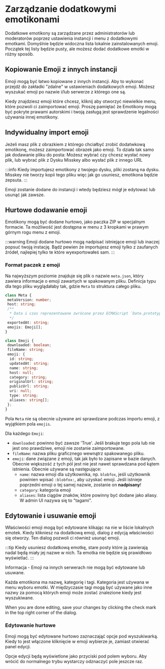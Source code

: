 # Zarządzanie dodatkowymi emotikonami

Dodatkowe emotikony są zarządzane przez administratorów lub moderatorów poprzez ustawienia instancji i menu z dodatkowymi emotkami.
Domyślnie będzie widoczna lista lokalnie zainstalowanych emoji.
Początek tej listy będzie pusty, ale możesz dodać dodatkowe emotki w różny sposób.

## Kopiowanie Emoji z innych instancji

Emoji mogą być łatwo kopiowane z innych instancji.
Aby to wykonać przejdź do zakładki "zdalne" w ustawieniach dodatkowych emoji.
Możesz wyszukać emoji po nazwie i/lub serwerze z którego one są.

Kiedy znajdziesz emoji które chcesz, kliknij aby otworzyć niewielkie menu, które pozwoli ci zaimportować emoji.
Proszę pamiętać że Emotikony mogą być pokryte prawami autorskimi i twoją zasługą jest sprawdzenie legalności używania innej emotikony.

## Indywidualny import emoji

Jeżeli masz plik z obrazkiem z którego chciałbyć zrobić dodatwkową emotikonę, możesz zaimportować obrazek jako emoji.
To działa tak samo jak dodawanie pliku do posta:
Możesz wybrać czy chcesz wysłać nowy plik, lub wybrać plik z Dysku Misskey albo wysłać plik z innego URL

:::info
Kiedy importujesz emotikony z twojego dysku, pliki zostaną na dysku.
Misskey nie tworzy kopii tego pliku więc jak go usuniesz, emotikona będzie zepsuta.
:::

Emoji zostanie dodane do instancji i wtedy będziesz mógł je edytować lub usunąć jak zawsze.

## Hurtowe dodawanie emoji

Emotikony mogą być dodane hurtowo, jako paczka ZIP w specjalnym formacie.
Ta możliwość jest dostępna w menu z 3 kropkami w prawym górnym rogu menu z emoji.

:::warning
Emoji dodane hurtowo mogą nadpisać istniejące emoji lub inaczej popsuć twoją instację.
Bądź pewien że importujesz emoji tylko z zaufanych źródeł, najlepiej tylko te które wyexportowałeś sam.
:::

### Format paczek z emoji

Na najwyższym poziomie znajduje się plik o nazwie `meta.json`, który zawiera informacje o emoji zawartych w spakowanym pliku.
Definicja typu dla tego pliku wyglądałaby tak, gdzie `Meta` to struktura całego pliku.

```typescript
class Meta {
 metaVersion: number;
 host: string;
 /**
  * Data i czas reprezentowane zwrócone przez ECMAScript `Date.prototype.toString`.
  */
 exportedAt: string;
 emojis: Emoji[];
}

class Emoji {
 downloaded: boolean;
 fileName: string;
 emoji: {
  id: string;
  updatedAt: string;
  name: string;
  host: null;
  category: string;
  originalUrl: string;
  publicUrl: string;
  uri: null;
  type: string;
  aliases: string[];
 };
}
```

Pola `Meta` nie są obecnie używane ani sprawdzane podczas importu emoji, z wyjątkiem pola `emojis`.

Dla każdego `Emoji`:

- `downloaded`: powinno być zawsze 'True'. Jeśli brakuje tego pola lub nie jest ono prawdziwe, emoji nie zostanie zaimportowane.
- `fileName`: nazwa pliku graficznego wewnątrz spakowanego pliku.
- `emoji`: dane związane z emoji, tak jak było to zapisane w bazie danych. Obecnie większość z tych pól jest
  nie jest nawet sprawdzana pod kątem istnienia. Obecnie używane są następujące:
  - `name`: nazwa emoji dla użytkownika, np. `blobfox`, jeśli użytkownik powinien wpisać `:blobfox:`, aby uzyskać emoji.
    Jeśli istnieje poprzedni emoji o tej samej nazwie, zostanie on **nadpisany**!
  - `category`: kategoria emoji
  - `aliases`: lista ciągów znaków, które powinny być dodane jako aliasy. W admin UI nazywa się to "tagami".

## Edytowanie i usuwanie emoji

Właściwości emoji mogą być edytowane klikając na nie w liście lokalnych emotek.
Kiedy klikniesz na dodatkową emoji, dialog z edycją właściwości się otworzy.
Ten dialog pozwoli ci również usunąć emoji.

:::tip
Kiedy usuniesz dodatkową emotkę, stare posty które ją zawierają nadal będą miały jej nazwe w nich.
Ta emotka nie będzie się prawidłowo wyświetlać.
:::

Informacja - Emoji na innych serwerach nie mogą być edytowane lub usuwane.

Każda emotikona ma nazwę, kategorię i tagi.
Kategoria jest używana w menu wyboru emotki.
W międzyczasie tagi mogą być używane jako inne nazwy za pomocą których emoji może zostać znalezione kiedy jest wyszukiwane.

When you are done editing, save your changes by clicking the check mark in the top right corner of the dialog.

### Edytowanie hurtowe

Emoji mogą być edytowane hurtowo zaznaczająć opcje pod wyszukiwarką.
Kiedy to jest włączone kliknięcie w emoji wybierze je, zamiast otwierać panel edycji.

Opcje edycji będą wyświetlone jako przyciski pod polem wyboru.
Aby wrócić do normalnego trybu wystarczy odznaczyć pole jeszcze raz.
